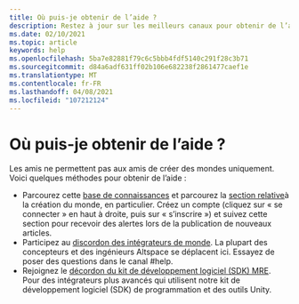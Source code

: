 ```yaml
---
title: Où puis-je obtenir de l’aide ?
description: Restez à jour sur les meilleurs canaux pour obtenir de l’aide et de l’aide sur vos expériences AltpsaceVR.
ms.date: 02/10/2021
ms.topic: article
keywords: help
ms.openlocfilehash: 5ba7e82881f79c6c5bbb4fdf5140c291f28c3b71
ms.sourcegitcommit: d84a6adf631ff02b106e682238f2861477caef1e
ms.translationtype: MT
ms.contentlocale: fr-FR
ms.lasthandoff: 04/08/2021
ms.locfileid: "107212124"
---
```

# <a name="where-can-i-get-help"></a>Où puis-je obtenir de l’aide ?

Les amis ne permettent pas aux amis de créer des mondes uniquement. Voici quelques méthodes pour obtenir de l’aide :

* Parcourez cette [base de connaissances](../index.yml) et parcourez la [section relative](world-editor-getting-started.md)à la création du monde, en particulier. Créez un compte (cliquez sur « se connecter » en haut à droite, puis sur « s’inscrire ») et suivez cette section pour recevoir des alertes lors de la publication de nouveaux articles.
* Participez au [discordon des intégrateurs de monde](https://discordapp.com/invite/altspacevr). La plupart des concepteurs et des ingénieurs Altspace se déplacent ici. Essayez de poser des questions dans le canal #help.
* Rejoignez le [décordon du kit de développement logiciel (SDK) MRE](https://discord.gg/xyBcQec). Pour des intégrateurs plus avancés qui utilisent notre kit de développement logiciel (SDK) de programmation et des outils Unity. 